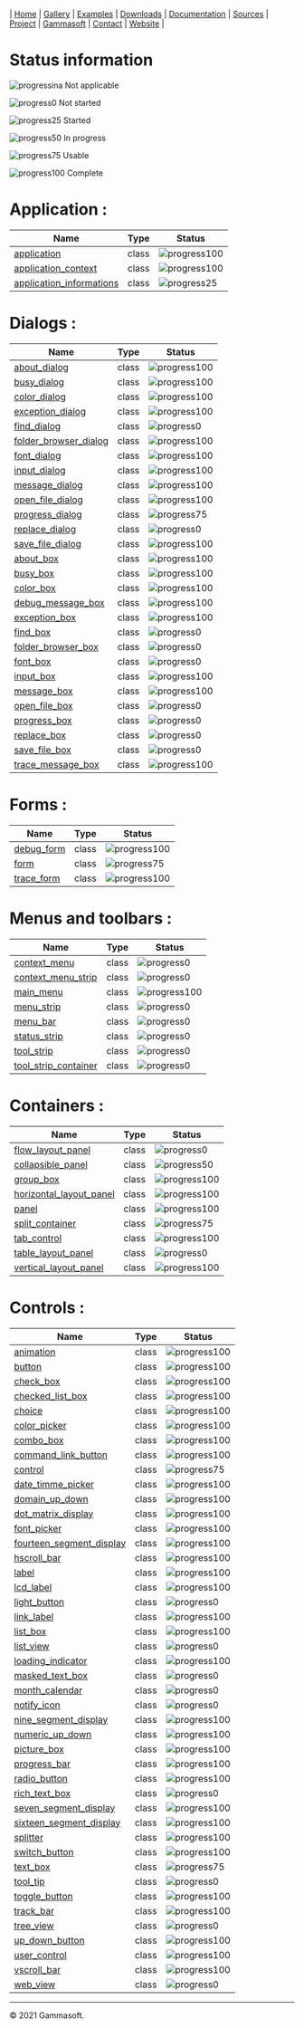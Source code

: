 | [Home](home.md) | [Gallery](gallery.md) | [Examples](examples.md) | [Downloads](downloads.md) | [Documentation](documentation.md) | [Sources](https://github.com/gammasoft71/xtd) | [Project](https://sourceforge.net/projects/xtdpro/) | [Gammasoft](gammasoft.md)  | [Contact](contact.md) | [Website](https://gammasoft71.wixsite.com/xtdpro) |

# Status information

![progressina](pictures/progress_ina.png) Not applicable

![progress0](pictures/progress0.png) Not started

![progress25](pictures/progress25.png) Started

![progress50](pictures/progress50.png) In progress

![progress75](pictures/progress75.png) Usable

![progress100](pictures/progress100.png) Complete

# Application :

| Name                                                                                      | Type  | Status                                   |
|-------------------------------------------------------------------------------------------|-------|------------------------------------------|
| [application](../src/xtd.forms/include/xtd/forms/application.h)                           | class | ![progress100](pictures/progress100.png) |
| [application_context](../src/xtd.forms/include/xtd/forms/application_context.h)           | class | ![progress100](pictures/progress100.png) |
| [application_informations](../src/xtd.forms/include/xtd/forms/application_informations.h) | class | ![progress25](pictures/progress25.png)   |
      
# Dialogs :

| Name                                                                                | Type  | Status                                   |
|-------------------------------------------------------------------------------------|-------|------------------------------------------|
| [about_dialog](../src/xtd.forms/include/xtd/forms/about_dialog.h)                   | class | ![progress100](pictures/progress100.png) |
| [busy_dialog](../src/xtd.forms/include/xtd/forms/busy_dialog.h)                     | class | ![progress100](pictures/progress100.png) |
| [color_dialog](../src/xtd.forms/include/xtd/forms/color_dialog.h)                   | class | ![progress100](pictures/progress100.png) |
| [exception_dialog](../src/xtd.forms/include/xtd/forms/exception_dialog.h)           | class | ![progress100](pictures/progress100.png) |
| [find_dialog](../src/xtd.forms/include/xtd/forms/find_dialog.h)                     | class | ![progress0](pictures/progress0.png)     |
| [folder_browser_dialog](../src/xtd.forms/include/xtd/forms/folder_browser_dialog.h) | class | ![progress100](pictures/progress100.png) |
| [font_dialog](../src/xtd.forms/include/xtd/forms/font_dialog.h)                     | class | ![progress100](pictures/progress100.png) |
| [input_dialog](../src/xtd.forms/include/xtd/forms/input_dialog.h)                   | class | ![progress100](pictures/progress100.png) |
| [message_dialog](../src/xtd.forms/include/xtd/forms/message_dialog.h)               | class | ![progress100](pictures/progress100.png) |
| [open_file_dialog](../src/xtd.forms/include/xtd/forms/open_file_dialog.h)           | class | ![progress100](pictures/progress100.png) |
| [progress_dialog](../src/xtd.forms/include/xtd/forms/progress_dialog.h)             | class | ![progress75](pictures/progress75.png)   |
| [replace_dialog](../src/xtd.forms/include/xtd/forms/replace_dialog.h)               | class | ![progress0](pictures/progress0.png)     |
| [save_file_dialog](../src/xtd.forms/include/xtd/forms/save_file_dialog.h)           | class | ![progress100](pictures/progress100.png) |
| [about_box](../src/xtd.forms/include/xtd/forms/about_box.h)                   | class | ![progress100](pictures/progress100.png) |
| [busy_box](../src/xtd.forms/include/xtd/forms/busy_box.h)                     | class | ![progress100](pictures/progress100.png) |
| [color_box](../src/xtd.forms/include/xtd/forms/color_box.h)                   | class | ![progress100](pictures/progress100.png) |
| [debug_message_box](../src/xtd.forms/include/xtd/forms/debug_message_box.h)   | class | ![progress100](pictures/progress100.png) |
| [exception_box](../src/xtd.forms/include/xtd/forms/exception_box.h)           | class | ![progress100](pictures/progress100.png) |
| [find_box](../src/xtd.forms/include/xtd/forms/find_box.h)                     | class | ![progress0](pictures/progress0.png)     |
| [folder_browser_box](../src/xtd.forms/include/xtd/forms/folder_browser_box.h) | class | ![progress0](pictures/progress0.png)     |
| [font_box](../src/xtd.forms/include/xtd/forms/font_box.h)                     | class | ![progress0](pictures/progress0.png)     |
| [input_box](../src/xtd.forms/include/xtd/forms/input_box.h)                   | class | ![progress100](pictures/progress100.png) |
| [message_box](../src/xtd.forms/include/xtd/forms/message_box.h)               | class | ![progress100](pictures/progress100.png) |
| [open_file_box](../src/xtd.forms/include/xtd/forms/open_file_box.h)           | class | ![progress0](pictures/progress0.png)     |
| [progress_box](../src/xtd.forms/include/xtd/forms/progress_box.h)             | class | ![progress0](pictures/progress0.png)     |
| [replace_box](../src/xtd.forms/include/xtd/forms/replace_box.h)               | class | ![progress0](pictures/progress0.png)     |
| [save_file_box](../src/xtd.forms/include/xtd/forms/save_file_box.h)           | class | ![progress0](pictures/progress0.png)     |
| [trace_message_box](../src/xtd.forms/include/xtd/forms/trace_message_box.h)   | class | ![progress100](pictures/progress100.png) |

# Forms :

| Name                                                          | Type  | Status                                   |
|---------------------------------------------------------------|-------|------------------------------------------|
| [debug_form](../src/xtd.forms/include/xtd/forms/debug_form.h) | class | ![progress100](pictures/progress100.png) |
| [form](../src/xtd.forms/include/xtd/forms/form.h)             | class | ![progress75](pictures/progress75.png)   |
| [trace_form](../src/xtd.forms/include/xtd/forms/trace_form.h) | class | ![progress100](pictures/progress100.png) |

# Menus and toolbars :

| Name                                                                              | Type  | Status                                   |
|-----------------------------------------------------------------------------------|-------|------------------------------------------|
| [context_menu](../src/xtd.forms/include/xtd/forms/context_menu.h)                 | class | ![progress0](pictures/progress0.png)     |
| [context_menu_strip](../src/xtd.forms/include/xtd/forms/context_menu_strip.h)     | class | ![progress0](pictures/progress0.png)     |
| [main_menu](../src/xtd.forms/include/xtd/forms/main_menu.h)                       | class | ![progress100](pictures/progress100.png) |
| [menu_strip](../src/xtd.forms/include/xtd/forms/menu_strip.h)                     | class | ![progress0](pictures/progress0.png)     |
| [menu_bar](../src/xtd.forms/include/xtd/forms/menu_bar.h)                         | class | ![progress0](pictures/progress0.png)     |
| [status_strip](../src/xtd.forms/include/xtd/forms/status_strip.h)                 | class | ![progress0](pictures/progress0.png)     |
| [tool_strip](../src/xtd.forms/include/xtd/forms/tool_strip.h)                     | class | ![progress0](pictures/progress0.png)     |
| [tool_strip_container](../src/xtd.forms/include/xtd/forms/tool_strip_container.h) | class | ![progress0](pictures/progress0.png)     |

# Containers :

| Name                                                                                    | Type  | Status                                   |
|-----------------------------------------------------------------------------------------|-------|------------------------------------------|
| [flow_layout_panel](../src/xtd.forms/include/xtd/forms/flow_layout_panel.h)             | class | ![progress0](pictures/progress0.png)     |
| [collapsible_panel](../src/xtd.forms/include/xtd/forms/collapsible_panel.h)             | class | ![progress50](pictures/progress50.png)   |
| [group_box](../src/xtd.forms/include/xtd/forms/group_box.h)                             | class | ![progress100](pictures/progress100.png) |
| [horizontal_layout_panel](../src/xtd.forms/include/xtd/forms/horizontal_layout_panel.h) | class | ![progress100](pictures/progress100.png) |
| [panel](../src/xtd.forms/include/xtd/forms/panel.h)                                     | class | ![progress100](pictures/progress100.png) |
| [split_container](../src/xtd.forms/include/xtd/forms/split_container.h)                 | class | ![progress75](pictures/progress75.png)   |
| [tab_control](../src/xtd.forms/include/xtd/forms/tab_control.h)                         | class | ![progress100](pictures/progress100.png) |
| [table_layout_panel](../src/xtd.forms/include/xtd/forms/table_layout_panel.h)           | class | ![progress0](pictures/progress0.png)     |
| [vertical_layout_panel](../src/xtd.forms/include/xtd/forms/vertical_layout_panel.h)     | class | ![progress100](pictures/progress100.png) |

# Controls :

| Name                                                                                      | Type  | Status                                   |
|-------------------------------------------------------------------------------------------|-------|------------------------------------------|
| [animation](../src/xtd.forms/include/xtd/forms/animation.h)                               | class | ![progress100](pictures/progress100.png) |
| [button](../src/xtd.forms/include/xtd/forms/button.h)                                     | class | ![progress100](pictures/progress100.png) |
| [check_box](../src/xtd.forms/include/xtd/forms/check_box.h)                               | class | ![progress100](pictures/progress100.png) |
| [checked_list_box](../src/xtd.forms/include/xtd/forms/checked_list_box.h)                 | class | ![progress100](pictures/progress100.png) |
| [choice](../src/xtd.forms/include/xtd/forms/choice.h)                                     | class | ![progress100](pictures/progress100.png) |
| [color_picker](../src/xtd.forms/include/xtd/forms/color_picker.h)                         | class | ![progress100](pictures/progress100.png) |
| [combo_box](../src/xtd.forms/include/xtd/forms/combo_box.h)                               | class | ![progress100](pictures/progress100.png) |
| [command_link_button](../src/xtd.forms/include/xtd/forms/command_link_button.h)           | class | ![progress100](pictures/progress100.png) |
| [control](../src/xtd.forms/include/xtd/forms/control.h)                                   | class | ![progress75](pictures/progress75.png)   |
| [date_timme_picker](../src/xtd.forms/include/xtd/forms/date_time_picker.h)                | class | ![progress100](pictures/progress100.png) |
| [domain_up_down](../src/xtd.forms/include/xtd/forms/domain_up_down.h)                     | class | ![progress100](pictures/progress100.png) |
| [dot_matrix_display](../src/xtd.forms/include/xtd/forms/dot_matrix_display.h)             | class | ![progress100](pictures/progress100.png) |
| [font_picker](../src/xtd.forms/include/xtd/forms/font_picker.h)                           | class | ![progress100](pictures/progress100.png) |
| [fourteen_segment_display](../src/xtd.forms/include/xtd/forms/fourteen_segment_display.h) | class | ![progress100](pictures/progress100.png) |
| [hscroll_bar](../src/xtd.forms/include/xtd/forms/hscroll_bar.h)                           | class | ![progress100](pictures/progress100.png) |
| [label](../src/xtd.forms/include/xtd/forms/label.h)                                       | class | ![progress100](pictures/progress100.png) |
| [lcd_label](../src/xtd.forms/include/xtd/forms/lcd_label.h)                               | class | ![progress100](pictures/progress100.png) |
| [light_button](../src/xtd.forms/include/xtd/forms/light_button.h)                         | class | ![progress0](pictures/progress0.png) |
| [link_label](../src/xtd.forms/include/xtd/forms/link_label.h)                             | class | ![progress100](pictures/progress100.png) |
| [list_box](../src/xtd.forms/include/xtd/forms/list_box.h)                                 | class | ![progress100](pictures/progress100.png) |
| [list_view](../src/xtd.forms/include/xtd/forms/list_view.h)                               | class | ![progress0](pictures/progress0.png)     |
| [loading_indicator](../src/xtd.forms/include/xtd/forms/loading_indicator.h)               | class | ![progress100](pictures/progress100.png) |
| [masked_text_box](../src/xtd.forms/include/xtd/forms/masked_text_box.h)                   | class | ![progress0](pictures/progress0.png)     |
| [month_calendar](../src/xtd.forms/include/xtd/forms/month_calendar.h)                     | class | ![progress0](pictures/progress0.png)     |
| [notify_icon](../src/xtd.forms/include/xtd/forms/notify_icon.h)                           | class | ![progress0](pictures/progress0.png)     |
| [nine_segment_display](../src/xtd.forms/include/xtd/forms/nine_segment_display.h)         | class | ![progress100](pictures/progress100.png) |
| [numeric_up_down](../src/xtd.forms/include/xtd/forms/numeric_up_down.h)                   | class | ![progress100](pictures/progress100.png) |
| [picture_box](../src/xtd.forms/include/xtd/forms/picture_box.h)                           | class | ![progress100](pictures/progress100.png) |
| [progress_bar](../src/xtd.forms/include/xtd/forms/progress_bar.h)                         | class | ![progress100](pictures/progress100.png) |
| [radio_button](../src/xtd.forms/include/xtd/forms/radio_button.h)                         | class | ![progress100](pictures/progress100.png) |
| [rich_text_box](../src/xtd.forms/include/xtd/forms/rich_text_box.h)                       | class | ![progress0](pictures/progress0.png)     |
| [seven_segment_display](../src/xtd.forms/include/xtd/forms/seven_segment_display.h)       | class | ![progress100](pictures/progress100.png) |
| [sixteen_segment_display](../src/xtd.forms/include/xtd/forms/suxteen_segment_display.h)   | class | ![progress100](pictures/progress100.png) |
| [splitter](../src/xtd.forms/include/xtd/forms/splitter.h)                                 | class | ![progress100](pictures/progress100.png) |
| [switch_button](../src/xtd.forms/include/xtd/forms/switch_button.h)                       | class | ![progress100](pictures/progress100.png) |
| [text_box](../src/xtd.forms/include/xtd/forms/text_box.h)                                 | class | ![progress75](pictures/progress75.png)   |
| [tool_tip](../src/xtd.forms/include/xtd/forms/tool_tip.h)                                 | class | ![progress0](pictures/progress0.png)     |
| [toggle_button](../src/xtd.forms/include/xtd/forms/toggle_button.h)                       | class | ![progress100](pictures/progress100.png) |
| [track_bar](../src/xtd.forms/include/xtd/forms/track_bar.h)                               | class | ![progress100](pictures/progress100.png) |
| [tree_view](../src/xtd.forms/include/xtd/forms/tree_view.h)                               | class | ![progress0](pictures/progress0.png)     |
| [up_down_button](../src/xtd.forms/include/xtd/forms/up_down_button.h)                     | class | ![progress100](pictures/progress100.png) |
| [user_control](../src/xtd.forms/include/xtd/forms/user_control.h)                         | class | ![progress100](pictures/progress100.png) |
| [vscroll_bar](../src/xtd.forms/include/xtd/forms/vscroll_bar_barion.h)                    | class | ![progress100](pictures/progress100.png) |
| [web_view](../src/xtd.forms/include/xtd/forms/web_view.h)                                 | class | ![progress0](pictures/progress0.png)     |

______________________________________________________________________________________________

© 2021 Gammasoft.


